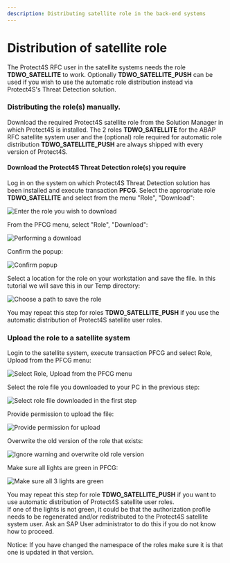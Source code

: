 ```yaml
---
description: Distributing satellite role in the back-end systems
---
```


# Distribution of satellite role

The Protect4S RFC user in the satellite systems needs the role **TDWO\_SATELLITE** to work. Optionally **TDWO\_SATELLITE\_PUSH** can be used if you wish to use the automatic role distribution instead via Protect4S's Threat Detection solution.&#x20;



### Distributing the role(s) manually.

Download the required Protect4S satellite role from the Solution Manager in which Protect4S is installed. The 2 roles **TDWO\_SATELLITE** for the ABAP RFC satellite system user and the (optional) role required for automatic role distribution **TDWO\_SATELLITE\_PUSH** are always shipped with every version of Protect4S.

#### **Download the Protect4S Threat Detection role(s) you require**

Log in on the system on which Protect4S Threat Detection solution has been installed and execute transaction **PFCG**. Select the appropriate role **TDWO\_SATELLITE** and select from the menu "Role", "Download":

![Enter the role you wish to download](<../../../../../.gitbook/assets/image (65).png>)

From the PFCG menu, select "Role", "Download":

![Performing a download](<../../../../../.gitbook/assets/image (49).png>)

Confirm the popup:

![Confirm popup](<../../../../../.gitbook/assets/image (60).png>)

Select a location for the role on your workstation and save the file. In this tutorial we will save this in our Temp directory:

![Choose a path to save the role](<../../../../../.gitbook/assets/image (31).png>)

You may repeat this step for roles **TDWO\_SATELLITE\_PUSH** if you use the automatic distribution of Protect4S satellite user roles.



### **Upload the role to a satellite system**

Login to the satellite system, execute transaction PFCG and select Role, Upload from the PFCG menu:

![Select Role, Upload from the PFCG menu](<../../../../../.gitbook/assets/image (1).png>)

Select the role file you downloaded to your PC in the previous step:

![Select role file downloaded in the first step](<../../../../../.gitbook/assets/image (55).png>)

Provide permission to upload the file:

![Provide permission for upload](<../../../../../.gitbook/assets/image (2).png>)

Overwrite the old version of the role that exists:

![Ignore warning and overwrite old role version](<../../../../../.gitbook/assets/image (16).png>)

Make sure all lights are green in PFCG:

![Make sure all 3 lights are green](<../../../../../.gitbook/assets/image (43).png>)

You may repeat this step for role **TDWO\_SATELLITE\_PUSH** if you want to use automatic distribution of Protect4S satellite user roles. \
If one of the lights is not green, it could be that the authorization profile needs to be regenerated and/or redistributed to the Protect4S satellite system user. Ask an SAP User administrator to do this if you do not know how to proceed.

Notice: If you have changed the namespace of the roles make sure it is that one is updated in that version.
